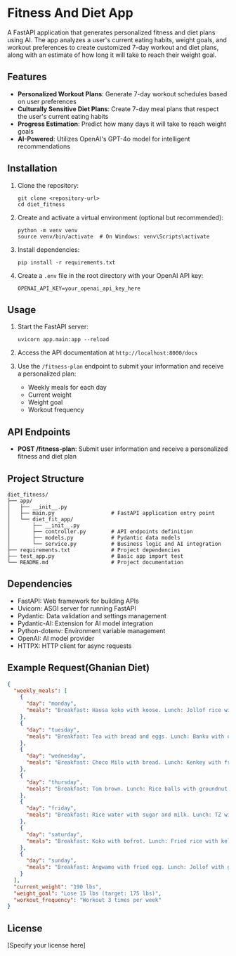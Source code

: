 # Fitness And Diet App

A FastAPI application that generates personalized fitness and diet plans using AI. The app analyzes a user's current eating habits, weight goals, and workout preferences to create customized 7-day workout and diet plans, along with an estimate of how long it will take to reach their weight goal.

## Features

- **Personalized Workout Plans**: Generate 7-day workout schedules based on user preferences
- **Culturally Sensitive Diet Plans**: Create 7-day meal plans that respect the user's current eating habits
- **Progress Estimation**: Predict how many days it will take to reach weight goals
- **AI-Powered**: Utilizes OpenAI's GPT-4o model for intelligent recommendations

## Installation

1. Clone the repository:
   ```
   git clone <repository-url>
   cd diet_fitness
   ```

2. Create and activate a virtual environment (optional but recommended):
   ```
   python -m venv venv
   source venv/bin/activate  # On Windows: venv\Scripts\activate
   ```

3. Install dependencies:
   ```
   pip install -r requirements.txt
   ```

4. Create a `.env` file in the root directory with your OpenAI API key:
   ```
   OPENAI_API_KEY=your_openai_api_key_here
   ```

## Usage

1. Start the FastAPI server:
   ```
   uvicorn app.main:app --reload
   ```

2. Access the API documentation at `http://localhost:8000/docs`

3. Use the `/fitness-plan` endpoint to submit your information and receive a personalized plan:
   - Weekly meals for each day
   - Current weight
   - Weight goal
   - Workout frequency

## API Endpoints

- **POST /fitness-plan**: Submit user information and receive a personalized fitness and diet plan

## Project Structure

```
diet_fitness/
├── app/
│   ├── __init__.py
│   ├── main.py                  # FastAPI application entry point
│   └── diet_fit_app/
│       ├── __init__.py
│       ├── controller.py        # API endpoints definition
│       ├── models.py            # Pydantic data models
│       └── service.py           # Business logic and AI integration
├── requirements.txt             # Project dependencies
├── test_app.py                  # Basic app import test
└── README.md                    # Project documentation
```

## Dependencies

- FastAPI: Web framework for building APIs
- Uvicorn: ASGI server for running FastAPI
- Pydantic: Data validation and settings management
- Pydantic-AI: Extension for AI model integration
- Python-dotenv: Environment variable management
- OpenAI: AI model provider
- HTTPX: HTTP client for async requests

## Example Request(Ghanian Diet)

```json
{
  "weekly_meals": [
    {
      "day": "monday",
      "meals": "Breakfast: Hausa koko with koose. Lunch: Jollof rice with fried chicken. Dinner: Waakye with gari, spaghetti, and boiled egg."
    },
    {
      "day": "tuesday",
      "meals": "Breakfast: Tea with bread and eggs. Lunch: Banku with okra stew. Dinner: Yam with palava sauce."
    },
    {
      "day": "wednesday",
      "meals": "Breakfast: Choco Milo with bread. Lunch: Kenkey with fried fish and pepper. Dinner: Light soup with fufu."
    },
    {
      "day": "thursday",
      "meals": "Breakfast: Tom brown. Lunch: Rice balls with groundnut soup. Dinner: Beans stew with plantain (red red)."
    },
    {
      "day": "friday",
      "meals": "Breakfast: Rice water with sugar and milk. Lunch: TZ with ayoyo soup. Dinner: Yam porridge with smoked fish."
    },
    {
      "day": "saturday",
      "meals": "Breakfast: Koko with bofrot. Lunch: Fried rice with kelewele. Dinner: Banku with tilapia and hot pepper."
    },
    {
      "day": "sunday",
      "meals": "Breakfast: Angwamo with fried egg. Lunch: Jollof with goat meat. Dinner: Fufu with palm nut soup."
    }
  ],
  "current_weight": "190 lbs",
  "weight_goal": "Lose 15 lbs (target: 175 lbs)",
  "workout_frequency": "Workout 3 times per week"
}
```


## License

[Specify your license here]
